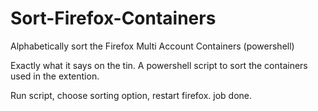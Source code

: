 # Sort-Firefox-Containers
Alphabetically sort the Firefox Multi Account Containers (powershell)

Exactly what it says on the tin. A powershell script to sort the containers used in the extention. 

Run script, choose sorting option, restart firefox. job done. 
